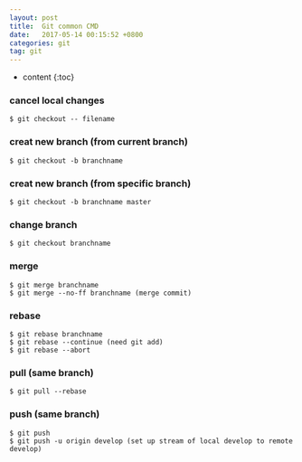 ```yaml
---
layout: post
title:  Git common CMD 
date:   2017-05-14 00:15:52 +0800
categories: git  
tag: git 
---
```


* content
{:toc}


### cancel local changes 
```
$ git checkout -- filename 
```
### creat new branch (from current branch) 
```
$ git checkout -b branchname 
```
### creat new branch (from specific branch)  
```
$ git checkout -b branchname master 
```
### change branch  
```
$ git checkout branchname 
```

### merge
```
$ git merge branchname 
$ git merge --no-ff branchname (merge commit)
```

### rebase 
```
$ git rebase branchname 
$ git rebase --continue (need git add)
$ git rebase --abort 
```
### pull (same branch)
```
$ git pull --rebase
```
### push (same branch)
```
$ git push 
$ git push -u origin develop (set up stream of local develop to remote develop)
```


[jekyll-docs]: https://jekyllrb.com/docs/home
[jekyll-gh]:   https://github.com/jekyll/jekyll
[jekyll-talk]: https://talk.jekyllrb.com/


[jekyll-docs]: https://jekyllrb.com/docs/home
[jekyll-gh]:   https://github.com/jekyll/jekyll
[jekyll-talk]: https://talk.jekyllrb.com/
